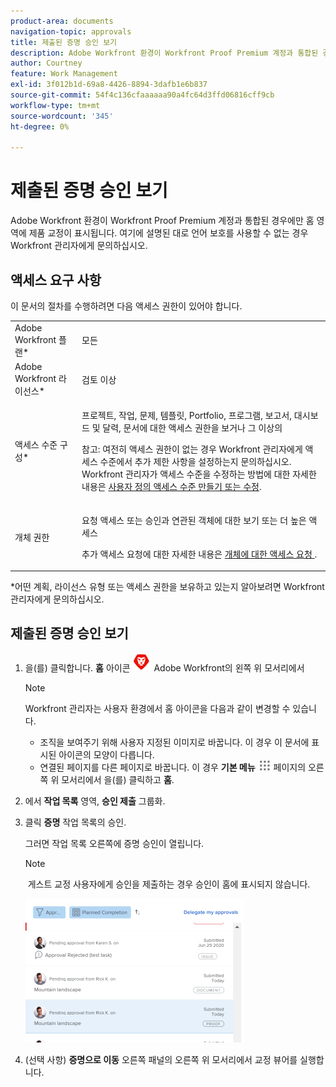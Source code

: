 ```yaml
---
product-area: documents
navigation-topic: approvals
title: 제출된 증명 승인 보기
description: Adobe Workfront 환경이 Workfront Proof Premium 계정과 통합된 경우에만 홈 영역에 제품 교정이 표시됩니다. 여기에 설명된 대로 언어 보호를 사용할 수 없는 경우 Workfront 관리자에게 문의하십시오.
author: Courtney
feature: Work Management
exl-id: 3f012b1d-69a8-4426-8894-3dafb1e6b837
source-git-commit: 54f4c136cfaaaaaa90a4fc64d3ffd06816cff9cb
workflow-type: tm+mt
source-wordcount: '345'
ht-degree: 0%

---
```


# 제출된 증명 승인 보기

Adobe Workfront 환경이 Workfront Proof Premium 계정과 통합된 경우에만 홈 영역에 제품 교정이 표시됩니다. 여기에 설명된 대로 언어 보호를 사용할 수 없는 경우 Workfront 관리자에게 문의하십시오.

## 액세스 요구 사항

이 문서의 절차를 수행하려면 다음 액세스 권한이 있어야 합니다.

<table style="table-layout:auto"> 
 <col> 
 <col> 
 <tbody> 
  <tr> 
   <td role="rowheader">Adobe Workfront 플랜*</td> 
   <td> <p>모든</p> </td> 
  </tr> 
  <tr> 
   <td role="rowheader">Adobe Workfront 라이선스*</td> 
   <td> <p>검토 이상</p> </td> 
  </tr> 
  <tr> 
   <td role="rowheader">액세스 수준 구성*</td> 
   <td> <p>프로젝트, 작업, 문제, 템플릿, Portfolio, 프로그램, 보고서, 대시보드 및 달력, 문서에 대한 액세스 권한을 보거나 그 이상의</p> <p>참고: 여전히 액세스 권한이 없는 경우 Workfront 관리자에게 액세스 수준에서 추가 제한 사항을 설정하는지 문의하십시오. Workfront 관리자가 액세스 수준을 수정하는 방법에 대한 자세한 내용은 <a href="../../administration-and-setup/add-users/configure-and-grant-access/create-modify-access-levels.md" class="MCXref xref">사용자 정의 액세스 수준 만들기 또는 수정</a>.</p> </td> 
  </tr> 
  <tr> 
   <td role="rowheader">개체 권한</td> 
   <td> <p>요청 액세스 또는 승인과 연관된 객체에 대한 보기 또는 더 높은 액세스 </p> <p>추가 액세스 요청에 대한 자세한 내용은 <a href="../../workfront-basics/grant-and-request-access-to-objects/request-access.md" class="MCXref xref">개체에 대한 액세스 요청 </a>.</p> </td> 
  </tr> 
 </tbody> 
</table>

&#42;어떤 계획, 라이선스 유형 또는 액세스 권한을 보유하고 있는지 알아보려면 Workfront 관리자에게 문의하십시오.

## 제출된 증명 승인 보기

1. 을(를) 클릭합니다. **홈** 아이콘 ![](assets/home-icon-30x29.png) Adobe Workfront의 왼쪽 위 모서리에서

   >[!NOTE]
   >
   >Workfront 관리자는 사용자 환경에서 홈 아이콘을 다음과 같이 변경할 수 있습니다.
   >
   >* 조직을 보여주기 위해 사용자 지정된 이미지로 바꿉니다. 이 경우 이 문서에 표시된 아이콘의 모양이 다릅니다.
   >* 연결된 페이지를 다른 페이지로 바꿉니다. 이 경우 **기본 메뉴** ![](assets/main-menu-icon.png) 페이지의 오른쪽 위 모서리에서 을(를) 클릭하고 **홈**.


1. 에서 **작업 목록** 영역, **승인 제출** 그룹화.

1. 클릭 **증명** 작업 목록의 승인.

   그러면 작업 목록 오른쪽에 증명 승인이 열립니다.

   >[!NOTE]
   >
   > 게스트 교정 사용자에게 승인을 제출하는 경우 승인이 홈에 표시되지 않습니다.

   ![](assets/proof-approval-pending-home-nwe-350x230.png)

1. (선택 사항) **증명으로 이동** 오른쪽 패널의 오른쪽 위 모서리에서 교정 뷰어를 실행합니다.

   <!--
   <note type="note">
   You must have View or Edit access to Documents in your Access Level to launch the proofing viewer.
   </note>
   -->
